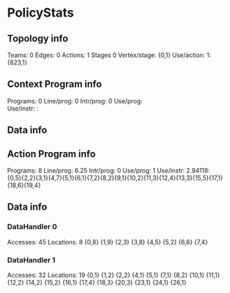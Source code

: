 # PolicyStats
## Topology info
Teams:		0
Edges:		0
Actions:	1
Stages		0
Vertex/stage:	{0,1} 
Use/action:	1: {823,1} 

## Context Program info
Programs:	0
Line/prog:	0
Intr/prog:	0
Use/prog:	
Use/instr:	: 

## Data info



## Action Program info
Programs:	8
Line/prog:	6.25
Intr/prog:	0
Use/prog:	1
Use/instr:	2.94118: {0,5}{2,2}{3,1}{4,7}{5,1}{6,1}{7,2}{8,2}{9,1}{10,2}{11,3}{12,4}{13,3}{15,5}{17,1}{18,6}{19,4}

## Data info

### DataHandler 0
Accesses:	45
Locations:	8
{0,8} {1,9} {2,3} {3,8} {4,5} {5,2} {6,6} {7,4} 

### DataHandler 1
Accesses:	32
Locations:	19
{0,1} {1,2} {2,2} {4,1} {5,1} {7,1} {8,2} {10,1} {11,1} {12,2} {14,2} {15,2} {16,1} {17,4} {18,3} {20,3} {23,1} {24,1} {26,1} 
